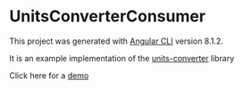# UnitsConverterConsumer

This project was generated with [Angular CLI](https://github.com/angular/angular-cli) version 8.1.2.

It is an example implementation of the [units-converter](https://github.com/nosferatoy/units-converter) library

Click here for a [demo](https://www.google.com)
